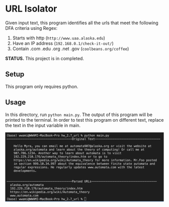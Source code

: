 
# URL Isolator
Given input text, this program identifies all the urls that meet the following DFA criteria using Regex:
1.  Starts with http (`http://www.uaa.alaska.edu`)
2. Have an IP address (`192.168.0.1/check-it-out/`)
3. Contain .com .edu .org .net .gov (`coolbeans.org/coffee`)

**STATUS.**
This project is in completed.

## Setup 
This program only requires python.

## Usage
In this directory, run `python main.py`. The output of this program will be printed to the terminal.
In order to test this program on different text, replace the text in the input variable in main.

![Output](screenshot.png)
